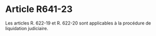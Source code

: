 # Article R641-23

Les articles R. 622-19 et R. 622-20 sont applicables à la procédure de liquidation judiciaire.
